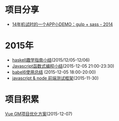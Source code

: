
# 项目分享

- [14年机试时的一个APP小DEMO：gulp + sass - 2014](https://github.com/sean-mo/lottery)

# 2015年

- [haskell趣学指南小结](https://github.com/sean-mo/docs/blob/master/haskell_study.md)(2015/12/05-12/06)
- [Javascript函数式编程小结](https://github.com/sean-mo/docs/blob/master/FP%20Javscript%20Study.md)(2015-12-05 21:00-23:30)
- [babel6使用总结](https://github.com/sean-mo/docs/blob/master/user_babel6.md) (2015-12-05 18:00-20:00)
- [javascript & node 前端测试框架](https://github.com/sean-mo/docs/blob/master/Javascript%20%26%20Node%20Tests%20Framework.md)(2015-11-30)


# 项目积累

[Vue GM项目优化方案](https://github.com/sean-mo/docs/blob/master/optimize.md)(2015-12-07)